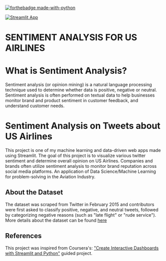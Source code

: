 [![forthebadge made-with-python](http://ForTheBadge.com/images/badges/made-with-python.svg)](https://www.python.org/)


[![Streamlit App](https://static.streamlit.io/badges/streamlit_badge_black_white.svg)](https://share.streamlit.io/gift-ojeabulu/aviation-tweets-sentiment-analysis/main/app.py)


# SENTIMENT ANALYSIS FOR US AIRLINES

# What is Sentiment Analysis?
Sentiment analysis (or opinion mining) is a natural language processing technique used to determine whether data is positive, negative or neutral. Sentiment analysis is often performed on textual data to help businesses monitor brand and product sentiment in customer feedback, and understand customer needs.





# Sentiment Analysis on Tweets about US Airlines
This project is one of my machine learning and data-driven web apps made using Streamlit. 
The goal of this project is to visualize various twitter sentiment and determine overall opinion on US Airlines. Companies and brands often utilize sentiment analysis to monitor brand reputation across social media platforms. An application of Data Science/Machine Learning for problem-solving in the Aviation Industry.










## About the Dataset
The dataset was scraped from Twitter in February 2015 and contributors were first asked to classify positive, negative, and neutral tweets, 
followed by categorizing negative reasons (such as "late flight" or "rude service"). 
More details about the dataset can be found [here](https://www.kaggle.com/crowdflower/twitter-airline-sentiment)



## References
This project was inspired from Coursera's: ["Create Interactive Dashboards with Streamlit and Python"](https://www.coursera.org/projects/interactive-dashboards-streamlit-python) guided project.
